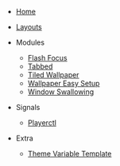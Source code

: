 - [Home](/)

- [Layouts](layouts/layout.md)

- Modules
    - [Flash Focus](module/flash.md)
    - [Tabbed](module/tabbed.md) 
    - [Tiled Wallpaper](module/twall.md)
    - [Wallpaper Easy Setup](module/wall.md)
    - [Window Swallowing](module/swal.md)

- Signals
    - [Playerctl](signals/pctl.md)

- Extra
    - [Theme Variable Template](theme.md)
